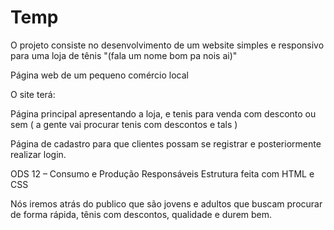 # Temp

O projeto consiste no desenvolvimento de um website simples e responsivo para uma loja de tênis "(fala um nome bom pa nois ai)"

Página web de um pequeno comércio local

O site terá:

Página principal apresentando a loja, e tenis para venda com desconto ou sem ( a gente vai procurar tenis com descontos e tals )

Página de cadastro para que clientes possam se registrar e posteriormente realizar login.

ODS 12 – Consumo e Produção Responsáveis
Estrutura feita com HTML e CSS

Nós iremos atrás do publico que são jovens e adultos que buscam procurar de forma rápida, tênis com descontos, qualidade e durem bem.
